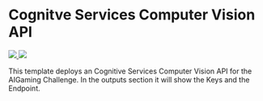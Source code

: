 # Cognitve Services Computer Vision API

<a href="https://portal.azure.com/#create/Microsoft.Template/uri/https://github.com/leestott/Aigaming/aigaming.json" target="_blank">
<img src="https://github.com/leestott/Aigaming/Images/deploytoazure.png"/>
</a>
<a href="http://armviz.io/#/?load=https://github.com/leestott/Aigaming/aigaming.json" target="_blank">
<img src="https://github.com/leestott/Aigaming/Images/deploytoazure.png"/>
</a>

This template deploys an Cognitive Services Computer Vision API for the AIGaming Challenge.
In the outputs section it will show the Keys and the Endpoint.